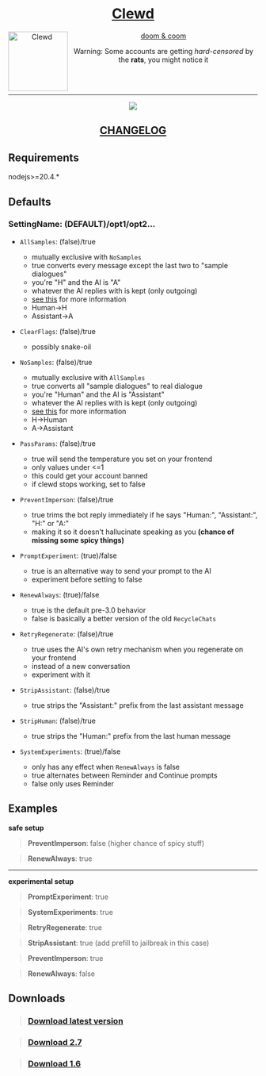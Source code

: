 <div align="center">
<a href="https://gitgud.io/ahsk/clewd/">
<h1>Clewd</h1>
  <img
    height="120"
    width="120"
    alt="Clewd"
    title="Clewd"
    src="https://gitgud.io/ahsk/clewd/-/raw/master/media/logo.png"
    align="left"
  />

doom & coom
</a>
<br>

Warning: Some accounts are getting _hard-censored_ by the **rats**, you might notice it

<br>
<br>
<hr>
<a href="https://gitgud.io/ahsk/clewd/-/archive/master/clewd-master.zip">
   <img src="https://gitgud.io/ahsk/clewd/-/raw/master/media/program.png">
</a>
<h2><a href="https://gitgud.io/ahsk/clewd/-/blob/master/CHANGELOG.md">CHANGELOG</a></h2>
</div>

## Requirements

nodejs>=20.4.*

## Defaults

### SettingName: (DEFAULT)/opt1/opt2...

 - `AllSamples`: (false)/true
    * mutually exclusive with `NoSamples`
    * true converts every message except the last two to "sample dialogues"
    * you're "H" and the AI is "A"
    * whatever the AI replies with is kept (only outgoing)
    * [see this](https://docs.anthropic.com/claude/docs/prompt-troubleshooting-checklist#the-prompt-is-formatted-correctly) for more information
    - Human->H
    - Assistant->A

 - `ClearFlags`: (false)/true
    * possibly snake-oil

 - `NoSamples`: (false)/true
    * mutually exclusive with `AllSamples`
    * true converts all "sample dialogues" to real dialogue
    * you're "Human" and the AI is "Assistant"
    * whatever the AI replies with is kept (only outgoing)
    * [see this](https://docs.anthropic.com/claude/docs/prompt-troubleshooting-checklist#the-prompt-is-formatted-correctly) for more information
    - H->Human
    - A->Assistant

 - `PassParams`: (false)/true
    * true will send the temperature you set on your frontend
    * only values under <=1
    * this could get your account banned
    * if clewd stops working, set to false

 - `PreventImperson`: (false)/true
    * true trims the bot reply immediately if he says "Human:", "Assistant:", "H:" or "A:"
    * making it so it doesn't hallucinate speaking as you __(chance of missing some spicy things)__

 - `PromptExperiment`: (true)/false
    * true is an alternative way to send your prompt to the AI
    * experiment before setting to false

 - `RenewAlways`: (true)/false
    * true is the default pre-3.0 behavior
    * false is basically a better version of the old `RecycleChats`

 - `RetryRegenerate`: (false)/true
    * true uses the AI's own retry mechanism when you regenerate on your frontend
    * instead of a new conversation
    * experiment with it

 - `StripAssistant`: (false)/true
    * true strips the "Assistant:" prefix from the last assistant message

 - `StripHuman`: (false)/true
    * true strips the "Human:" prefix from the last human message

 - `SystemExperiments`: (true)/false
    * only has any effect when `RenewAlways` is false
    * true alternates between Reminder and Continue prompts
    * false only uses Reminder



## Examples

**safe setup**
> **PreventImperson**: false (higher chance of spicy stuff)

> **RenewAlways**: true

---

**experimental setup**
> **PromptExperiment**: true

> **SystemExperiments**: true

> **RetryRegenerate**: true

> **StripAssistant**: true (add prefill to jailbreak in this case)

> **PreventImperson**: true

> **RenewAlways**: false

## Downloads

> ### [Download latest version](https://gitgud.io/ahsk/clewd/-/archive/master/clewd-master.zip)

> ### [Download 2.7](https://gitgud.io/ahsk/clewd/-/archive/2.7/clewd-2.7.zip)

> ### [Download 1.6](https://gitgud.io/ahsk/clewd/-/archive/1.6/clewd-1.6.zip)